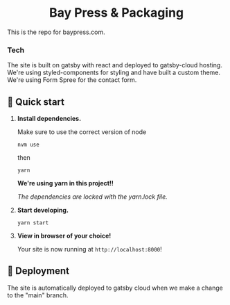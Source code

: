 <h1 align="center">
  Bay Press & Packaging
</h1>

This is the repo for baypress.com.

### Tech ###

The site is built on gatsby with react and deployed to gatsby-cloud hosting.
We're using styled-components for styling and have built a custom theme.
We're using Form Spree for the contact form.

## 🚀 Quick start

1.  **Install dependencies.**

    Make sure to use the correct version of node
    ```shell
    nvm use
    ```
    then
    ```shell
    yarn
    ```
    **We're using yarn in this project!!**

    *The dependencies are locked with the yarn.lock file.*

1.  **Start developing.**

    ```shell
    yarn start
    ```

1.  **View in browser of your choice!**

    Your site is now running at `http://localhost:8000`!

## 🛫 Deployment

The site is automatically deployed to gatsby cloud when we make a change to the "main" branch.